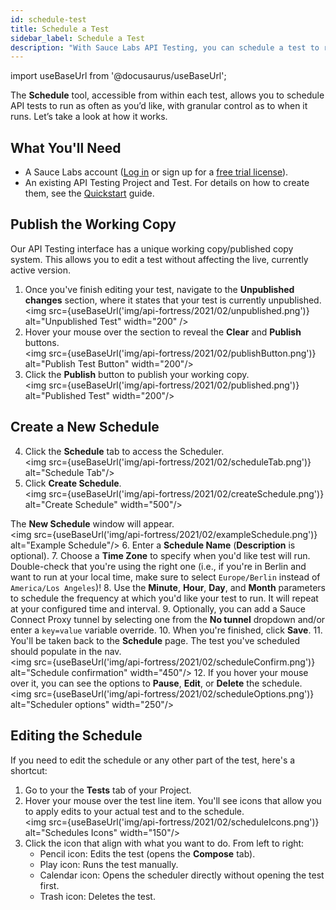 ```yaml
---
id: schedule-test
title: Schedule a Test
sidebar_label: Schedule a Test
description: "With Sauce Labs API Testing, you can schedule a test to run as often as you’d like, with granular control as to when it runs."
---
```


import useBaseUrl from '@docusaurus/useBaseUrl';

The **Schedule** tool, accessible from within each test, allows you to schedule API tests to run as often as you’d like, with granular control as to when it runs. Let’s take a look at how it works.

## What You'll Need

* A Sauce Labs account ([Log in](https://accounts.saucelabs.com/am/XUI/#login/) or sign up for a [free trial license](https://saucelabs.com/sign-up)).
* An existing API Testing Project and Test. For details on how to create them, see the [Quickstart](/api-testing/quickstart/) guide.

## Publish the Working Copy

Our API Testing interface has a unique working copy/published copy system. This allows you to edit a test without affecting the live, currently active version.

1. Once you've finish editing your test, navigate to the **Unpublished changes** section, where it states that your test is currently unpublished.<br/>
<img src={useBaseUrl('img/api-fortress/2021/02/unpublished.png')} alt="Unpublished Test" width="200" />
2. Hover your mouse over the section to reveal the **Clear** and **Publish** buttons.<br/>
<img src={useBaseUrl('img/api-fortress/2021/02/publishButton.png')} alt="Publish Test Button" width="200"/>
3. Click the **Publish** button to publish your working copy.<br/>
<img src={useBaseUrl('img/api-fortress/2021/02/published.png')} alt="Published Test" width="200"/>

## Create a New Schedule

4. Click the **Schedule** tab to access the Scheduler.<br/><img src={useBaseUrl('img/api-fortress/2021/02/scheduleTab.png')} alt="Schedule Tab"/>
5. Click **Create Schedule**.<br/><img src={useBaseUrl('img/api-fortress/2021/02/createSchedule.png')} alt="Create Schedule" width="500"/>

  The **New Schedule** window will appear.<br/><img src={useBaseUrl('img/api-fortress/2021/02/exampleSchedule.png')} alt="Example Schedule"/>
6. Enter a **Schedule Name** (**Description** is optional).
7. Choose a **Time Zone** to specify when you'd like test will run. Double-check that you're using the right one (i.e., if you're in Berlin and want to run at your local time, make sure to select `Europe/Berlin` instead of `America/Los Angeles`)!
8. Use the **Minute**, **Hour**, **Day**, and **Month** parameters to schedule the frequency at which you'd like your test to run. It will repeat at your configured time and interval.
9. Optionally, you can add a Sauce Connect Proxy tunnel by selecting one from the **No tunnel** dropdown and/or enter a `key=value` variable override.
10. When you're finished, click **Save**.
11. You'll be taken back to the **Schedule** page. The test you've scheduled should populate in the nav.<br/><img src={useBaseUrl('img/api-fortress/2021/02/scheduleConfirm.png')} alt="Schedule confirmation" width="450"/>
12. If you hover your mouse over it, you can see the options to **Pause**, **Edit**, or **Delete** the schedule.<br/><img src={useBaseUrl('img/api-fortress/2021/02/scheduleOptions.png')} alt="Scheduler options" width="250"/>

## Editing the Schedule

If you need to edit the schedule or any other part of the test, here's a shortcut:
1. Go to your the **Tests** tab of your Project.
1. Hover your mouse over the test line item. You'll see icons that allow you to apply edits to your actual test and to the schedule.<br/><img src={useBaseUrl('img/api-fortress/2021/02/scheduleIcons.png')} alt="Schedules Icons" width="150"/>
1. Click the icon that align with what you want to do. From left to right:
   * Pencil icon: Edits the test (opens the **Compose** tab).
   * Play icon: Runs the test manually.
   * Calendar icon: Opens the scheduler directly without opening the test first.
   * Trash icon: Deletes the test.
